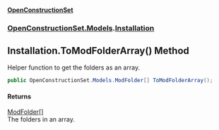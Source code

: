 #### [OpenConstructionSet](index.md 'index')
### [OpenConstructionSet.Models](index.md#OpenConstructionSet_Models 'OpenConstructionSet.Models').[Installation](d9dvAYmZXntxn1p8iGWqPw.md 'OpenConstructionSet.Models.Installation')
## Installation.ToModFolderArray() Method
Helper function to get the folders as an array.  
```csharp
public OpenConstructionSet.Models.ModFolder[] ToModFolderArray();
```
#### Returns
[ModFolder](0h0FW6YI9iSflrhSD7PySw.md 'OpenConstructionSet.Models.ModFolder')[[]](https://docs.microsoft.com/en-us/dotnet/api/System.Array 'System.Array')  
The folders in an array.
